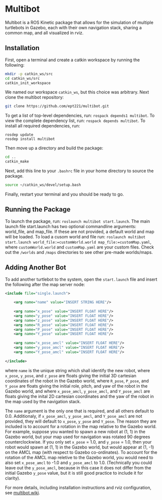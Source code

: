 # Multibot 
Multibot is a ROS Kinetic package that allows for the simulation of multiple turtlebots in Gazebo, each with their own navigation stack, sharing a common map, and all visualized in rviz.

## Installation
First, open a terminal and create a catkin workspace by running the following:
```bash
mkdir -p catkin_ws/src
cd catkin_ws/src
catkin_init_workspace
```
We named our workspace `catkin_ws`, but this choice was arbitrary. Next clone the multibot repository:
```bash
git clone https://github.com/ept221/multibot.git
```
To get a list of top-level dependencies, run: `rospack depends1 multibot`. To view the complete dependency list, run: `rospack depends multibot`. To install all required dependencies, run: 
```
rosdep update
rosdep install multibot
```

Then move up a directory and build the package:
```bash
cd ..
catkin_make
```
Next, add this line to your `.bashrc` file in your home directory to source the package.
```bash
source ~/catkin_ws/devel/setup.bash
```
Finally, restart your terminal and you should be ready to go.

## Running the Package 
To launch the package, run: `roslaunch multibot start.launch`. The main launch file start.launch has two optional commandline arguments: world_file, and map_file. If these are not provided, a default world and map will be loaded. To load a cusom world and file run: `roslaunch multibot start.launch world_file:=customWorld.world map_file:=customMap.yaml`, where `customWorld.world` and `customMap.yaml` are your custom files. Check out the `/worlds` and `/maps` directories to see other pre-made worlds/maps.

## Adding Another Bot
To add another turtlebot to the system, open the `start.launch` file and insert the following after the map server node:
```xml
<include file="single.launch">
	
	<arg name="name" value="INSERT STRING HERE"/>
	
	<arg name="x_pose" value="INSERT FLOAT HERE"/>
	<arg name="y_pose" value="INSERT FLOAT HERE"/>
	<arg name="z_pose" value="INSERT FLOAT HERE"/>
	<arg name="R_pose" value="INSERT FLOAT HERE"/>
	<arg name="P_pose" value="INSERT FLOAT HERE"/>
	<arg name="Y_pose" value="INSERT FLOAT HERE"/>
	
	<arg name="x_pose_amcl" value="INSERT FLOAT HERE"/>
	<arg name="y_pose_amcl" value="INSERT FLOAT HERE"/>
	<arg name="Y_pose_amcl" value="INSERT FLOAT HERE"/>
	
</include>
```
where `name` is the unique string which shall identify the new robot, where `x_pose`, `y_pose`, and `z_pose` are floats giving the initial 3D cartesian coordinates of the robot in the Gazebo world, where `R_pose`, `P_pose`, and `Y_pose` are floats giving the initial role, pitch, and yaw of the robot in the Gazebo world, and where `x_pose_amcl`, `y_pose_amcl`, and `Y_pose_amcl` are floats giving the inital 2D cartesian coordinates and the yaw of the robot in the map used by the navigation stack.

The `name` argument is the only one that is required, and all others default to 0.0. Additionaly, if `x_pose_amcl`, `y_pose_amcl`, and `Y_pose_amcl` are not provided, they will default to `x_pose`, `y_pose` and `Y_pose`. The reason they are included is to account for a rotation in the map relative to the Gazebo world. For example, suppose you wanted to spawn a new robot at (1, 1) in the Gazebo world, but your map used for navigation was rotated 90 degrees counterclockwise. If you only set `x_pose` = 1.0, and `y_pose` = 1.0, then your robot would spawn at (1, 1) in the Gazebo world, but would appear at (1, -1) on the AMCL map (with respect to Gazebo co-ordinates). To account for the rotation of the AMCL map reletive to the Gazebo world, you would need to also set `x_pose_amcl` to -1.0 and `y_pose_amcl` to 1.0. (Technically you could leave out the `y_pose_amcl`, because in this case it does not differ from the initial Gazebo `y_pose` value, but it is still good practice to include it for clarity).

For more details, including installation instructions and rviz configuration, see [multibot.wiki](https://github.com/ept221/multibot/wiki).
